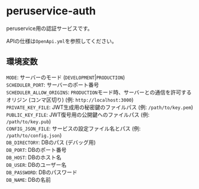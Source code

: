 # peruservice-auth

peruservice用の認証サービスです。

APIの仕様は`OpenApi.yml`を参照してください。

## 環境変数

`MODE`: サーバーのモード (`DEVELOPMENT`|`PRODUCTION`)<br>
`SCHEDULER_PORT`: サーバーのポート番号<br>
`SCHEDULER_ALLOW_ORIGINS`: `PRODUCTION`モード時、サーバーとの通信を許可するオリジン (コンマ区切り) (例: `http://localhost:3000`)<br>
`PRIVATE_KEY_FILE`: JWT生成用の秘密鍵のファイルパス (例: `/path/to/key.pem`)<br>
`PUBLIC_KEY_FILE`: JWT復号用の公開鍵へのファイルパス (例: `/path/to/key.pub`)<br>
`CONFIG_JSON_FILE`: サービスの設定ファイル名とパス (例: `/path/to/config.json`)<br>
`DB_DIRECTORY`: DBのパス (デバッグ用) <br>
`DB_PORT`: DBのポート番号<br>
`DB_HOST`: DBのホスト名<br>
`DB_USER`: DBのユーザー名<br>
`DB_PASSWORD`: DBのパスワード<br>
`DB_NAME`: DBの名前<br>
